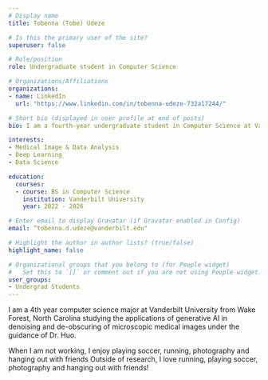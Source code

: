 ```yaml
---
# Display name
title: Tobenna (Tobe) Udeze

# Is this the primary user of the site?
superuser: false

# Role/position
role: Undergraduate student in Computer Science 

# Organizations/Affiliations
organizations:
- name: LinkedIn
  url: "https://www.linkedin.com/in/tobenna-udeze-732a17244/"

# Short bio (displayed in user profile at end of posts)
bio: I am a fourth-year undergraduate student in Computer Science at Vanderbilt University, starting from August 2025. 

interests:
- Medical Image & Data Analysis
- Deep Learning
- Data Science

education:
  courses:
  - course: BS in Computer Science
    institution: Vanderbilt University 
    year: 2022 - 2026

# Enter email to display Gravatar (if Gravatar enabled in Config)
email: “tobenna.d.udeze@vanderbilt.edu"

# Highlight the author in author lists? (true/false)
highlight_name: false

# Organizational groups that you belong to (for People widget)
#   Set this to `[]` or comment out if you are not using People widget.
user_groups:
- Undergrad Students
---
```


I am a 4th year computer science major at Vanderbilt University from Wake Forest, North Carolina studying the applications of generative AI in denoising and de-obscuring of microscopic medical images under the guidance of Dr. Huo. 

When I am not working, I enjoy playing soccer, running, photography and hanging out with friends
Outside of research, I love running, playing soccer, photography and hanging out with friends!
